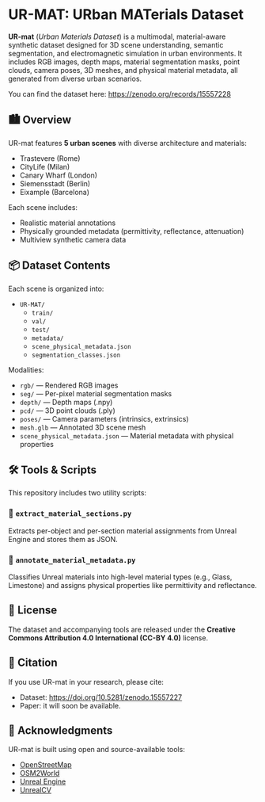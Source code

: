 # UR-MAT: URban MATerials Dataset

**UR-mat** (*Urban Materials Dataset*) is a multimodal, material-aware synthetic dataset designed for 3D scene understanding, semantic segmentation, and electromagnetic simulation in urban environments. It includes RGB images, depth maps, material segmentation masks, point clouds, camera poses, 3D meshes, and physical material metadata, all generated from diverse urban scenarios.

You can find the dataset here: https://zenodo.org/records/15557228 

## 🏙️ Overview

UR-mat features **5 urban scenes** with diverse architecture and materials:
- Trastevere (Rome)
- CityLife (Milan)
- Canary Wharf (London)
- Siemensstadt (Berlin)
- Eixample (Barcelona)

Each scene includes:
- Realistic material annotations
- Physically grounded metadata (permittivity, reflectance, attenuation)
- Multiview synthetic camera data

## 📦 Dataset Contents

Each scene is organized into:
- `UR-MAT/`
  - `train/`
  - `val/`
  - `test/`
  - `metadata/`
  - `scene_physical_metadata.json`
  - `segmentation_classes.json`

Modalities:
- `rgb/` — Rendered RGB images
- `seg/` — Per-pixel material segmentation masks
- `depth/` — Depth maps (.npy)
- `pcd/` — 3D point clouds (.ply)
- `poses/` — Camera parameters (intrinsics, extrinsics)
- `mesh.glb` — Annotated 3D scene mesh
- `scene_physical_metadata.json` — Material metadata with physical properties

## 🛠️ Tools & Scripts

This repository includes two utility scripts:

### 🔹 `extract_material_sections.py`
Extracts per-object and per-section material assignments from Unreal Engine and stores them as JSON.

### 🔹 `annotate_material_metadata.py`
Classifies Unreal materials into high-level material types (e.g., Glass, Limestone) and assigns physical properties like permittivity and reflectance.

## 📜 License

The dataset and accompanying tools are released under the **Creative Commons Attribution 4.0 International (CC-BY 4.0)** license.

## 📎 Citation

If you use UR-mat in your research, please cite:

- Dataset: https://doi.org/10.5281/zenodo.15557227
- Paper: it will soon be available.


## 🤝 Acknowledgments
UR-mat is built using open and source-available tools:

- [OpenStreetMap](https://www.openstreetmap.org/#map=17/41.868994/12.445643)
- [OSM2World](https://osm2world.org/)
- [Unreal Engine](https://www.unrealengine.com/en-US)
- [UnrealCV](https://unrealcv.org/)
